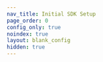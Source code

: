 ```yaml
---
nav_title: Initial SDK Setup
page_order: 0
config_only: true
noindex: true
layout: blank_config
hidden: true
---
```

